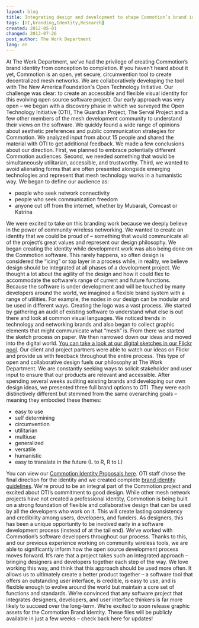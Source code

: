 ```yaml
---
layout: blog
title: Integrating design and development to shape Commotion’s brand identity
tags: [UI,branding,Identity,Research]
created: 2012-05-01
changed: 2013-07-26
post_author: The Work Department
lang: en
---
```

 At The Work Department, we&rsquo;ve had the privilege of creating Commotion&rsquo;s brand identity from conception to completion. If you haven&rsquo;t heard about it yet, Commotion is an open, yet secure, circumvention tool to create decentralized mesh networks. We are collaboratively developing the tool with The New America Foundation's Open Technology Initiative.
 Our challenge was clear: to create an accessible and flexible visual identity for this evolving open source software project. Our early approach was very open &ndash; we began with a discovery phase in which we surveyed the Open Technology Initiative (OTI), The Guardian Project, The Serval Project and a few other members of the mesh development community to understand their views on the software. We quickly found a wide range of opinions about aesthetic preferences and public communication strategies for Commotion. We analyzed input from about 15 people and shared the material with OTI to get additional feedback. We made a few conclusions about our direction. First, we planned to embrace potentially different Commotion audiences. Second, we needed something that would be simultaneously utilitarian, accessible, and trustworthy. Third, we wanted to avoid alienating forms that are often presented alongside emerging technologies and represent that mesh technology works in a humanistic way. We began to define our audience as:
 <ul><li>people who seek network connectivity</li><li>people who seek communication freedom</li><li>anyone cut off from the internet, whether by Mubarak, Comcast or Katrina</li></ul>We were excited to take on this branding work because we deeply believe in the power of community wireless networking. We wanted to create an identity that we could be proud of &ndash; something that would communicate all of the project&rsquo;s great values and represent our design philosophy.
We began creating the identity while development work was also being done on the Commotion software. This rarely happens, so often design is considered the &ldquo;icing&rdquo; or top layer in a process while, in reality, we believe design should be integrated at all phases of a development project. We thought a lot about the agility of the design and how it could flex to accommodate the software&rsquo;s range of current and future functions. Because the software is under development and will be touched by many developers around the world, we imagined a flexible brand system with a range of utilities. For example, the nodes in our design can be modular and be used in different ways.
Creating the logo was a vast process. We started by gathering an audit of existing software to understand what else is out there and look at common visual languages. We noticed trends in technology and networking brands and also began to collect graphic elements that might communicate what &ldquo;mesh&rdquo; is. From there we started the sketch process on paper. We then narrowed down our ideas and moved into the digital world. <a href="http://www.flickr.com/groups/1864423@N25/pool/page2/" target="blank">You can take a look at our digital sketches in our Flickr pool</a>. Our client and project partners were able to watch our ideas on Flickr and provide us with feedback throughout the entire process. This type of open and collaborative design fuels our philosophy at The Work Department. We are constantly seeking ways to solicit stakeholder and user input to ensure that our products are relevant and accessible.
 After spending several weeks auditing existing brands and developing our own design ideas, we presented three full brand options to OTI. They were each distinctively different but stemmed from the same overarching goals &ndash; meaning they embodied these themes:
 <ul><li>easy to use</li><li>self determining</li><li>circumvention</li><li>utilitarian</li><li>multiuse</li><li>generalized</li><li>versatile</li><li>humanistic</li><li>easy to translate in the future (L to R, R to L)</li></ul>You can view our <a href="https://code.commotionwireless.net/attachments/download/122/Commotion%20Identity%20Proposals.pdf">Commotion Identity Proposals here</a>. OTI staff chose the final direction for the identity and we created complete <a href="/sites/kb.commotionwireless.net/files/Commotion%20Brand.pdf">brand identity guidelines</a>.
 We're proud to be an integral part of the Commotion project and excited about OTI&rsquo;s commitment to good design. While other mesh network projects have not created a professional identity, Commotion is being built on a strong foundation of flexible and collaborative design that can be used by all the developers who work on it. This will create lasting consistency and credibility among users, developers, and funders.
 As designers, this has been a unique opportunity to be involved early in a software development process (instead of at the tail end). We&rsquo;ve worked with Commotion&rsquo;s software developers throughout our process. Thanks to this, and our previous experience working on community wireless tools, we are able to significantly inform how the open source development process moves forward. It&rsquo;s rare that a project takes such an integrated approach &ndash; bringing designers and developers together each step of the way. We love working this way, and think that this approach should be used more often. It allows us to ultimately create a better product together &ndash; a software tool that offers an outstanding user interface, is credible, is easy to use, and is flexible enough to evolve around the world but maintain a core set of functions and standards. We&rsquo;re convinced that any software project that integrates designers, developers, and user interface thinkers is far more likely to succeed over the long-term.
 We're excited to soon release graphic assets for the Commotion Brand Identity. These files will be publicly available in just a few weeks &ndash; check back here for updates!
